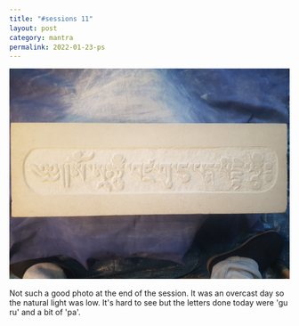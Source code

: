 ```yaml
---
title: "#sessions 11"
layout: post
category: mantra
permalink: 2022-01-23-ps
---
```


![Padmasambhava11](/assets/images/mani/padmasambhava/ps11.jpg)  

Not such a good photo at the end of the session. It was an overcast day so the natural light was low. It's hard to see but the letters done today were 'gu ru' and a bit of 'pa'.

